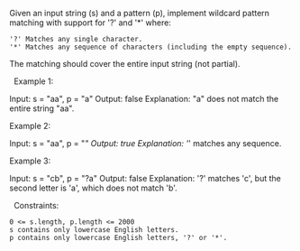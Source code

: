 Given an input string (s) and a pattern (p), implement wildcard pattern matching with support for '?' and '*' where:


	'?' Matches any single character.
	'*' Matches any sequence of characters (including the empty sequence).


The matching should cover the entire input string (not partial).

 
Example 1:

Input: s = "aa", p = "a"
Output: false
Explanation: "a" does not match the entire string "aa".


Example 2:

Input: s = "aa", p = "*"
Output: true
Explanation: '*' matches any sequence.


Example 3:

Input: s = "cb", p = "?a"
Output: false
Explanation: '?' matches 'c', but the second letter is 'a', which does not match 'b'.


 
Constraints:


	0 <= s.length, p.length <= 2000
	s contains only lowercase English letters.
	p contains only lowercase English letters, '?' or '*'.

